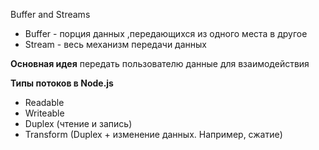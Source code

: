 Buffer and Streams

- Buffer - порция данных ,передающихся из одного места в другое
- Stream - весь механизм передачи данных

**Основная идея**
передать пользователю данные для взаимодействия

**Типы потоков в Node.js**
- Readable
- Writeable
- Duplex (чтение и запись)
- Transform (Duplex + изменение данных. Например, сжатие)